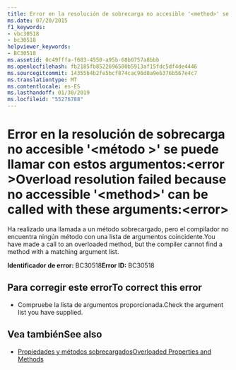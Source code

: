 ```yaml
---
title: Error en la resolución de sobrecarga no accesible '<method>' se puede llamar con estos argumentos:<error>
ms.date: 07/20/2015
f1_keywords:
- vbc30518
- bc30518
helpviewer_keywords:
- BC30518
ms.assetid: 0c49fffa-f683-4550-a95b-68b0757a8bbb
ms.openlocfilehash: fb2185fb8522696500b5913af15fdc5df4de4446
ms.sourcegitcommit: 14355b4b2fe5bcf874cac96d0a9e6376b567e4c7
ms.translationtype: MT
ms.contentlocale: es-ES
ms.lasthandoff: 01/30/2019
ms.locfileid: "55276788"
---
```

# <a name="overload-resolution-failed-because-no-accessible-method-can-be-called-with-these-argumentserror"></a><span data-ttu-id="78d95-102">Error en la resolución de sobrecarga no accesible '\<método >' se puede llamar con estos argumentos:\<error ></span><span class="sxs-lookup"><span data-stu-id="78d95-102">Overload resolution failed because no accessible '\<method>' can be called with these arguments:\<error></span></span>
<span data-ttu-id="78d95-103">Ha realizado una llamada a un método sobrecargado, pero el compilador no encuentra ningún método con una lista de argumentos coincidente.</span><span class="sxs-lookup"><span data-stu-id="78d95-103">You have made a call to an overloaded method, but the compiler cannot find a method with a matching argument list.</span></span>  
  
 <span data-ttu-id="78d95-104">**Identificador de error:** BC30518</span><span class="sxs-lookup"><span data-stu-id="78d95-104">**Error ID:** BC30518</span></span>  
  
## <a name="to-correct-this-error"></a><span data-ttu-id="78d95-105">Para corregir este error</span><span class="sxs-lookup"><span data-stu-id="78d95-105">To correct this error</span></span>  
  
-   <span data-ttu-id="78d95-106">Compruebe la lista de argumentos proporcionada.</span><span class="sxs-lookup"><span data-stu-id="78d95-106">Check the argument list you have supplied.</span></span>  
  
## <a name="see-also"></a><span data-ttu-id="78d95-107">Vea también</span><span class="sxs-lookup"><span data-stu-id="78d95-107">See also</span></span>
- [<span data-ttu-id="78d95-108">Propiedades y métodos sobrecargados</span><span class="sxs-lookup"><span data-stu-id="78d95-108">Overloaded Properties and Methods</span></span>](../../visual-basic/programming-guide/language-features/objects-and-classes/overloaded-properties-and-methods.md)
